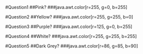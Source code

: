 #Question1
##Pink?
###java.awt.color[r=255, g=0, b=255]

#Question2
##Yellow?
###java.awt.color[r=255, g=255, b=0]

#Question3
##Purple?
###java.awt.color[r=125, g=0, b=255]

#Question4
##White?
###java.awt.color[r=255, g=255, b=255]

#Question5
##Dark Grey?
###java.awt.color[r=86, g=85, b=90]
